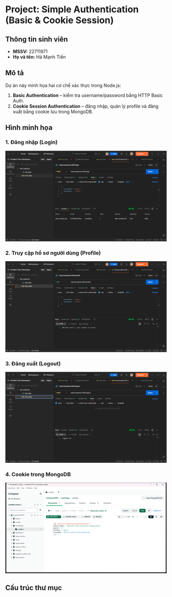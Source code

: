 # Project: Simple Authentication (Basic & Cookie Session)

## Thông tin sinh viên
- **MSSV:** 22711971  
- **Họ và tên:** Hà Mạnh Tiến  

## Mô tả
Dự án này minh họa hai cơ chế xác thực trong Node.js:
1. **Basic Authentication** – kiểm tra username/password bằng HTTP Basic Auth.  
2. **Cookie Session Authentication** – đăng nhập, quản lý profile và đăng xuất bằng cookie lưu trong MongoDB.  

## Hình minh họa

### 1. Đăng nhập (Login)
![Login](public/results/login.png)

### 2. Truy cập hồ sơ người dùng (Profile)
![Profile](public/results/profile.png)

### 3. Đăng xuất (Logout)
![Logout](public/results/logout.png)

### 4. Cookie trong MongoDB
![MongoDB](public/results/mongo_cookie.png)

## Cấu trúc thư mục
